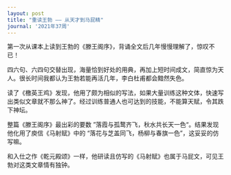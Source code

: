 ```yaml
---
layout: post
title: "重读王勃 —— 从天才到马屁精"
journal: '2021年37周'
---
```


第一次从课本上读到王勃的《滕王阁序》，背诵全文后几年慢慢理解了，惊叹不已！

四六句、六四句交替出现，海量恰到好处的用典，再加上短时间成文，简直惊为天人。很长时间我都认为王勃若能再活几年，李白杜甫都会黯然失色。

读了《檄英王鸡》发现，他用了颇为相似的写法，如果大量训练这种文体，快速写出类似文章就不那么神了。经过训练普通人也可达到的技能，不能算天赋，令其跌下神坛。

整篇《滕王阁序》最出彩的要数 ”落霞与孤鹜齐飞，秋水共长天一色“。结果发现他化用了庾信《马射赋》中的 “落花与芝盖同飞，杨柳与春旗一色”，这妥妥的仿写嘛。

和入仕之作《乾元殿颂》一样，他研读且仿写的《马射赋》也属于马屁文，可见王勃对这类文章情有独钟。
